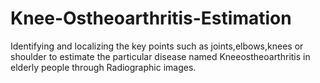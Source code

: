# Knee-Ostheoarthritis-Estimation
Identifying and localizing the key points such as joints,elbows,knees or shoulder to estimate the particular disease named Kneeostheoarthritis in elderly people through Radiographic images.
